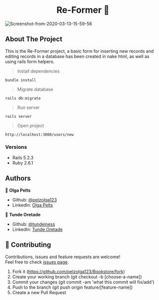 
<h1 align="center">Re-Former 👋</h1>

<img src="https://i.ibb.co/Y7QVT4X/Screenshot-from-2020-03-13-15-59-56.png" alt="Screenshot-from-2020-03-13-15-59-56" border="0">

## About The Project

This is the Re-Former project, a basic form for inserting new records and editing records in a database has been created in nake html, as well as using rails form helpers.

> Install dependencies
```
bundle install
```
> Migrate database
```
rails db:migrate
```
> Run server
```
rails server

```
> Open project
```
http://localhost:3000/users/new
```

### Versions

* Rails 5.2.3
* Ruby 2.6.1

## Authors

👤 **Olga Pelts**
   - Github: [@pelzolga123](https://github.com/pelzolga123)
   - LinkedIn: [Olga Pelts](https://www.linkedin.com/in/olga-pelts/)

👤 **Tunde Oretade**
   - Github: [@tundeiness](https://github.com/tundeiness)
   - LinkedIn: [Tunde Oretade](https://www.linkedin.com/in/tundeoretade/)


## 🤝 Contributing

Contributions, issues and feature requests are welcome!<br />Feel free to check [issues page](https://github.com/pelzolga123/Bookstore/issues).

1. Fork it (https://github.com/pelzolga123/Bookstore/fork)
2. Create your working branch (git checkout -b [choose-a-name])
3. Commit your changes (git commit -am 'what this commit will fix/add')
4. Push to the branch (git push origin feature/[feature-name])
5. Create a new Pull Request
